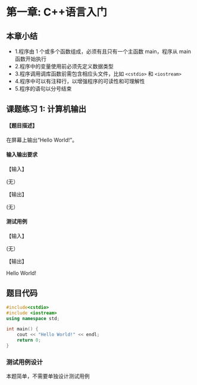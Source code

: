 # 第一章: C++语言入门

## 本章小结

- 1.程序由 1 个或多个函数组成，必须有且只有一个主函数 main，程序从 main 函数开始执行
- 2.程序中的变量使用前必须先定义数据类型
- 3.程序调用调库函数前需包含相应头文件，比如 `<cstdio>` 和 `<iostream>`
- 4.程序中可以有注释行，以增强程序的可读性和可理解性
- 5.程序的语句以分号结束

## 课题练习 1: 计算机输出

#### 【题目描述】

在屏幕上输出“Hello World!”。

#### 输入输出要求

【输入】

(无）

【输出】

(无）

#### 测试用例

【输入】

(无）

【输出】

Hello World!

## 题目代码

```c++
#include<cstdio>
#include <iostream>
using namespace std;

int main() {
    cout << "Hello World!" << endl;
    return 0;
}
```

### 测试用例设计

本题简单，不需要单独设计测试用例
